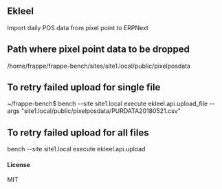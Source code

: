 ## Ekleel

Import daily POS data from pixel point to ERPNext

## Path where pixel point data to be dropped
/home/frappe/frappe-bench/sites/site1.local/public/pixelposdata



## To retry failed upload for single file
~/frappe-bench$ 
bench --site site1.local execute ekleel.api.upload_file --args "site1.local/public/pixelposdata/PURDATA20180521.csv"

## To retry failed upload for all files
bench --site site1.local execute ekleel.api.upload


#### License

MIT
